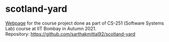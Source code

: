 # scotland-yard

[Webpage](https://sarthakmittal92.github.io/projects/aut21/scotland-yard) for the course project done as part of CS-251 (Software Systems Lab) course at IIT Bombay in Autumn 2021.  
Repository: https://github.com/sarthakmittal92/scotland-yard